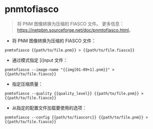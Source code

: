 # pnmtofiasco

> 将 PNM 图像转换为压缩的 FIASCO 文件。
> 更多信息：<https://netpbm.sourceforge.net/doc/pnmtofiasco.html>。

- 将 PNM 图像转换为压缩的 FIASCO 文件：

`pnmtofiasco {{path/to/file.pnm}} > {{path/to/file.fiasco}}`

- 通过模式指定 [i]nput 文件：

`pnmtofiasco --image-name "{{img[01-09+1].pnm}}" > {{path/to/file.fiasco}}`

- 指定压缩质量：

`pnmtofiasco --quality {{quality_level}} {{path/to/file.pnm}} > {{path/to/file.fiasco}}`

- 从指定的配置文件加载要使用的选项：

`pnmtofiasco --config {{path/to/fiascorc}} {{path/to/file.pnm}} > {{path/to/file.fiasco}}`